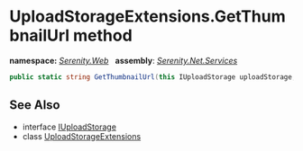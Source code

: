 # UploadStorageExtensions.GetThumbnailUrl method
**namespace:** *[Serenity.Web](../../README.md#serenity.web-namespace)*   **assembly**: *[Serenity.Net.Services](../../README.md)*

```csharp
public static string GetThumbnailUrl(this IUploadStorage uploadStorage, string path)
```

## See Also

* interface [IUploadStorage](../IUploadStorage.md)
* class [UploadStorageExtensions](../UploadStorageExtensions.md)